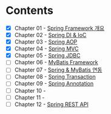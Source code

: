 # Contents
- [X] Chapter 01 - [Spring Framework 개요](https://github.com/blackhoal/TIL/blob/master/JAVA/WEB/Spring/Chapter%201/Notes.md)
- [X] Chapter 02 - [Spring DI & IoC](https://github.com/blackhoal/TIL/blob/master/JAVA/WEB/Spring/Chapter%202/Notes.md)
- [X] Chapter 03 - [Spring AOP](https://github.com/blackhoal/TIL/blob/master/JAVA/WEB/Spring/Chapter%203/Notes.md)
- [X] Chapter 04 - [Spring MVC](https://github.com/blackhoal/TIL/blob/master/JAVA/WEB/Spring/Chapter%204/Notes.md)
- [X] Chapter 05 - [Spring JDBC](https://github.com/blackhoal/TIL/tree/master/JAVA/WEB/Spring/Chapter%205)
- [ ] Chapter 06 - [MyBatis Framework]()
- [ ] Chapter 07 - [Spring & MyBatis 연동]()
- [ ] Chapter 08 - [Spring Transaction]()
- [ ] Chapter 09 - [Spring Annotation]()
- [ ] Chapter 10 - []()  
- [ ] Chapter 11 - []()
- [ ] Chapter 12 - [Spring REST API]()
